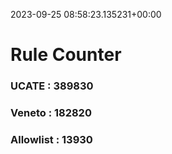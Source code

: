 2023-09-25 08:58:23.135231+00:00
# Rule Counter 
 ### UCATE : 389830

 ### Veneto : 182820

 ### Allowlist : 13930